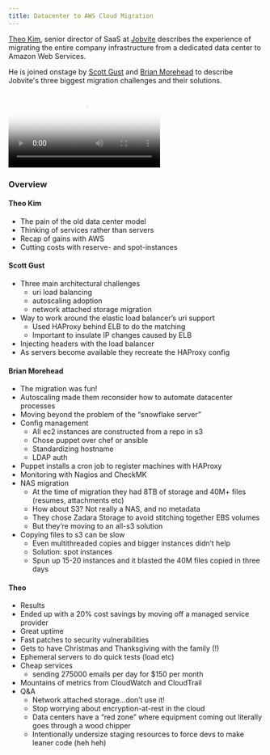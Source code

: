 ```yaml
---
title: Datacenter to AWS Cloud Migration
---
```


[Theo Kim](https://twitter.com/theotypes), senior director of SaaS
at [Jobvite](http://www.jobvite.com/) describes the experience of
migrating the entire company infrastructure from a dedicated data
center to Amazon Web Services.

He is joined onstage by [Scott Gust](https://plus.google.com/+ScottGust/posts)
and [Brian Morehead](https://plus.google.com/108124405312975902364/posts) to
describe Jobvite's three biggest migration challenges and their solutions.

<div class="flowplayer" data-embed="false">
  <video src="http://player.vimeo.com/external/113586351.hd.mp4?s=fc198dd18083a28ef5d171eef732c10f"
         poster="https://i.vimeocdn.com/video/499956612.webp?mw=1200&q=70"
  ></video>
</div>

### Overview

#### Theo Kim

* The pain of the old data center model
* Thinking of services rather than servers
* Recap of gains with AWS
* Cutting costs with reserve- and spot-instances

#### Scott Gust

* Three main architectural challenges
     * uri load balancing
     * autoscaling adoption
     * network attached storage migration
* Way to work around the elastic load balancer’s uri support
     * Used HAProxy behind ELB to do the matching
     * Important to insulate IP changes caused by ELB
* Injecting headers with the load balancer
* As servers become available they recreate the HAProxy config

#### Brian Morehead

* The migration was fun!
* Autoscaling made them reconsider how to automate datacenter processes
* Moving beyond the problem of the “snowflake server”
* Config management
     * All ec2 instances are constructed from a repo in s3
     * Chose puppet over chef or ansible
     * Standardizing hostname
     * LDAP auth
* Puppet installs a cron job to register machines with HAProxy
* Monitoring with Nagios and CheckMK
* NAS migration
     * At the time of migration they had 8TB of storage and 40M+ files (resumes, attachments etc)
     * How about S3? Not really a NAS, and no metadata
     * They chose Zadara Storage to avoid stitching together EBS volumes
     * But they’re moving to an all-s3 solution
* Copying files to s3 can be slow
     * Even multithreaded copies and bigger instances didn’t help
     * Solution: spot instances
     * Spun up 15-20 instances and it blasted the 40M files copied in three days

#### Theo

* Results
* Ended up with a 20% cost savings by moving off a managed service provider
* Great uptime
* Fast patches to security vulnerabilities
* Gets to have Christmas and Thanksgiving with the family (!)
* Ephemeral servers to do quick tests (load etc)
* Cheap services
     * sending 275000 emails per day for $150 per month
* Mountains of metrics from CloudWatch and CloudTrail
* Q&A
     * Network attached storage…don’t use it!
     * Stop worrying about encryption-at-rest in the cloud
     * Data centers have a “red zone” where equipment coming out literally goes through a wood chipper
     * Intentionally undersize staging resources to force devs to make leaner code (heh heh)
